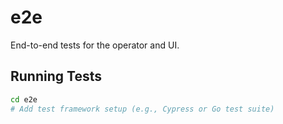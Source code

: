 # e2e

End-to-end tests for the operator and UI.

## Running Tests

```bash
cd e2e
# Add test framework setup (e.g., Cypress or Go test suite)
```